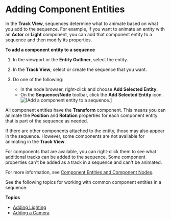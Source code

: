# Adding Component Entities<a name="cinematics-adding-component-entities"></a>

In the **Track View**, sequences determine what to animate based on what you add to the sequence\. For example, if you want to animate an entity with an **Actor** or **Light** component, you can add that component entity to a sequence and then modify its properties\.

**To add a component entity to a sequence**

1. In the viewport or the **Entity Outliner**, select the entity\.

1. In the **Track View**, select or create the sequence that you want\.

1. Do one of the following:
   + In the node browser, right\-click and choose **Add Selected Entity**\.
   + On the **Sequence/Node** toolbar, click the **Add Selected Entity** icon\.  
![\[Add a component entity to a sequence.\]](http://docs.aws.amazon.com/lumberyard/latest/userguide/images/cinematics-track-view-editor-adding-a-component-entity.png)

All component entities have the **Transform** component\. This means you can animate the **Position** and **Rotation** properties for each component entity that is part of the sequence as needed\. 

If there are other components attached to the entity, those may also appear in the sequence\. However, some components are not available for animating in the **Track View**\. 

For components that are available, you can right\-click them to see what additional tracks can be added to the sequence\. Some component properties can't be added as a track in a sequence and can't be animated\.

For more information, see [Component Entities and Component Nodes](cinematics-track-view-nodes-component-entity.md)\. 

See the following topics for working with common component entities in a sequence\.

**Topics**
+ [Adding Lighting](cinematics-adding-lighting-to-scenes.md)
+ [Adding a Camera](cinematics-cameras-intro.md)
